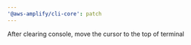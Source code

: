 ```yaml
---
'@aws-amplify/cli-core': patch
---
```


After clearing console, move the cursor to the top of terminal
